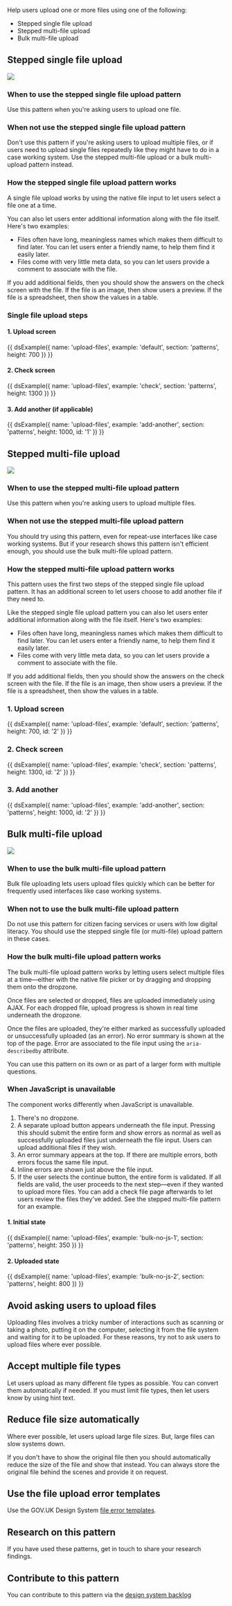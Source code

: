 Help users upload one or more files using one of the following:

- Stepped single file upload
- Stepped multi-file upload
- Bulk multi-file upload

## Stepped single file upload

<img src="/public/images/patterns/upload-file-single.png">

### When to use the stepped single file upload pattern

Use this pattern when you're asking users to upload one file.

### When not use the stepped single file upload pattern

Don't use this pattern if you're asking users to upload multiple files, or if users need to upload single files repeatedly like they might have to do in a case working system. Use the stepped multi-file upload or a bulk multi-upload pattern instead.

### How the stepped single file upload pattern works

A single file upload works by using the native file input to let users select a file one at a time.

You can also let users enter additional information along with the file itself. Here's two examples:

- Files often have long, meaningless names which makes them difficult to find later. You can let users enter a friendly name, to help them find it easily later.
- Files come with very little meta data, so you can let users provide a comment to associate with the file.

If you add additional fields, then you should show the answers on the check screen with the file. If the file is an image, then show users a preview. If the file is a spreadsheet, then show the values in a table.

### Single file upload steps

#### 1. Upload screen

{{ dsExample({
  name: 'upload-files',
  example: 'default',
  section: 'patterns',
  height: 700
}) }}

#### 2. Check screen

{{ dsExample({
  name: 'upload-files',
  example: 'check',
  section: 'patterns',
  height: 1300
}) }}

#### 3. Add another (if applicable)

{{ dsExample({
  name: 'upload-files',
  example: 'add-another',
  section: 'patterns',
  height: 1000,
  id: '1'
}) }}

## Stepped multi-file upload

<img src="/public/images/patterns/upload-file-multiple.png">

### When to use the stepped multi-file upload pattern

Use this pattern when you're asking users to upload multiple files.

### When not use the stepped multi-file upload pattern

You should try using this pattern, even for repeat-use interfaces like case working systems. But if your research shows this pattern isn't efficient enough, you should use the bulk multi-file upload pattern.

### How the stepped multi-file upload pattern works

This pattern uses the first two steps of the stepped single file upload pattern. It has an additional screen to let users choose to add another file if they need to.

Like the stepped single file upload pattern you can also let users enter additional information along with the file itself. Here's two examples:

- Files often have long, meaningless names which makes them difficult to find later. You can let users enter a friendly name, to help them find it easily later.
- Files come with very little meta data, so you can let users provide a comment to associate with the file.

If you add additional fields, then you should show the answers on the check screen with the file. If the file is an image, then show users a preview. If the file is a spreadsheet, then show the values in a table.

### 1. Upload screen

{{ dsExample({
  name: 'upload-files',
  example: 'default',
  section: 'patterns',
  height: 700,
  id: '2'
}) }}

### 2. Check screen

{{ dsExample({
  name: 'upload-files',
  example: 'check',
  section: 'patterns',
  height: 1300,
  id: '2'
}) }}

### 3. Add another

{{ dsExample({
  name: 'upload-files',
  example: 'add-another',
  section: 'patterns',
  height: 1000,
  id: '2'
}) }}

## Bulk multi-file upload

<img src="/public/images/patterns/upload-file-bulk.png">

### When to use the bulk multi-file upload pattern

Bulk file uploading lets users upload files quickly which can be better for frequently used interfaces like case working systems.

### When not to use the bulk multi-file upload pattern

Do not use this pattern for citizen facing services or users with low digital literacy. You should use the stepped single file (or multi-file) upload pattern in these cases.

### How the bulk multi-file upload pattern works

The bulk multi-file upload pattern works by letting users select multiple files at a time—either with the native file picker or by dragging and dropping them onto the dropzone.

Once files are selected or dropped, files are uploaded immediately using AJAX. For each dropped file, upload progress is shown in real time underneath the dropzone.

Once the files are uploaded, they're either marked as successfully uploaded or unsuccessfully uploaded (as an error). No error summary is shown at the top of the page. Error are associated to the file input using the `aria-describedby` attribute.

You can use this pattern on its own or as part of a larger form with multiple questions.

### When JavaScript is unavailable

The component works differently when JavaScript is unavailable.

1. There's no dropzone.
2. A separate upload button appears underneath the file input. Pressing this should submit the entire form and show errors as normal as well as successfully uploaded files just underneath the file input. Users can upload additional files if they wish.
3. An error summary appears at the top. If there are multiple errors, both errors focus the same file input.
4. Inline errors are shown just above the file input.
5. If the user selects the continue button, the entire form is validated. If all fields are valid, the user proceeds to the next step—even if they wanted to upload more files. You can add a check file page afterwards to let users review the files they've added. See the stepped multi-file pattern for an example.

#### 1. Initial state

{{ dsExample({
  name: 'upload-files',
  example: 'bulk-no-js-1',
  section: 'patterns',
  height: 350
}) }}

#### 2. Uploaded state

{{ dsExample({
  name: 'upload-files',
  example: 'bulk-no-js-2',
  section: 'patterns',
  height: 800
}) }}

## Avoid asking users to upload files

Uploading files involves a tricky number of interactions such as scanning or taking a photo, putting it on the computer, selecting it from the file system and waiting for it to be uploaded. For these reasons, try not to ask users to upload files where ever possible.

## Accept multiple file types

Let users upload as many different file types as possible. You can convert them automatically if needed. If you must limit file types, then let users know by using hint text.

## Reduce file size automatically

Where ever possible, let users upload large file sizes. But, large files can slow systems down.

If you don't have to show the original file then you should automatically reduce the size of the file and show that instead. You can always store the original file behind the scenes and provide it on request.

## Use the file upload error templates

Use the GOV.UK Design System [file error templates](https://design-system.service.gov.uk/components/file-upload/#error-messages).

## Research on this pattern

If you have used these patterns, get in touch to share your research findings.

## Contribute to this pattern

You can contribute to this pattern via the [design system backlog](https://github.com/ministryofjustice/mojdt-design-system-backlog/)